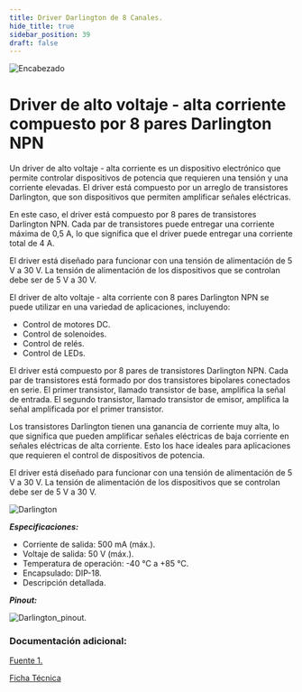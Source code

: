 ```yaml
---
title: Driver Darlington de 8 Canales.
hide_title: true
sidebar_position: 39
draft: false
---
```

![Encabezado](https://firebasestorage.googleapis.com/v0/b/modulo-b3e1a.appspot.com/o/General%2Fimagenes%2Flogo%20sena%202.png?alt=media&token=f8400ade-f50e-4175-8ff1-d69a8bc9a180&_gl=1*1b8f15f*_ga*MTE3MTQwMjUxOS4xNjk2MjYzMDI3*_ga_CW55HF8NVT*MTY5NjI3NDM1NS4yLjEuMTY5NjI3NTE4My4zMS4wLjA.)


# **Driver de alto voltaje - alta corriente compuesto por 8 pares Darlington NPN**

Un driver de alto voltaje - alta corriente es un dispositivo electrónico que permite controlar dispositivos de potencia que requieren una tensión y una corriente elevadas. El driver está compuesto por un arreglo de transistores Darlington, que son dispositivos que permiten amplificar señales eléctricas.

En este caso, el driver está compuesto por 8 pares de transistores Darlington NPN. Cada par de transistores puede entregar una corriente máxima de 0,5 A, lo que significa que el driver puede entregar una corriente total de 4 A.

El driver está diseñado para funcionar con una tensión de alimentación de 5 V a 30 V. La tensión de alimentación de los dispositivos que se controlan debe ser de 5 V a 30 V.

El driver de alto voltaje - alta corriente con 8 pares Darlington NPN se puede utilizar en una variedad de aplicaciones, incluyendo:

- Control de motores DC.
- Control de solenoides.
- Control de relés.
- Control de LEDs.

El driver está compuesto por 8 pares de transistores Darlington NPN. Cada par de transistores está formado por dos transistores bipolares conectados en serie. El primer transistor, llamado transistor de base, amplifica la señal de entrada. El segundo transistor, llamado transistor de emisor, amplifica la señal amplificada por el primer transistor.

Los transistores Darlington tienen una ganancia de corriente muy alta, lo que significa que pueden amplificar señales eléctricas de baja corriente en señales eléctricas de alta corriente. Esto los hace ideales para aplicaciones que requieren el control de dispositivos de potencia.

El driver está diseñado para funcionar con una tensión de alimentación de 5 V a 30 V. La tensión de alimentación de los dispositivos que se controlan debe ser de 5 V a 30 V.


![Darlington](https://firebasestorage.googleapis.com/v0/b/modulo-b3e1a.appspot.com/o/General%2Fimagenes%2FRepositorio%2Fdarlington.jpg?alt=media&token=031dcfd6-e9a6-4fd0-b350-2aef068e1344)

***Especificaciones:***

- Corriente de salida: 500 mA (máx.).
- Voltaje de salida: 50 V (máx.).
- Temperatura de operación: -40 °C a +85 °C.
- Encapsulado: DIP-18.
- Descripción detallada.

***Pinout:***

![Darlington_pinout](https://firebasestorage.googleapis.com/v0/b/modulo-b3e1a.appspot.com/o/General%2Fimagenes%2FRepositorio%2Fdarlington-Pinout.jpg?alt=media&token=ce6cc9d7-39e2-4897-bd28-5cdd7115af47).

### Documentación adicional:

[Fuente 1.](https://www.electronicaplugandplay.com/componentes-discretos/product/483-darlington-array-uln2803)

[Ficha Técnica](https://firebasestorage.googleapis.com/v0/b/modulo-b3e1a.appspot.com/o/General%2Fimagenes%2FRepositorio%2Fdarlingtondatasheet.pdf?alt=media&token=96c38c7b-ab2e-4d92-92e3-9954087c0d79)
